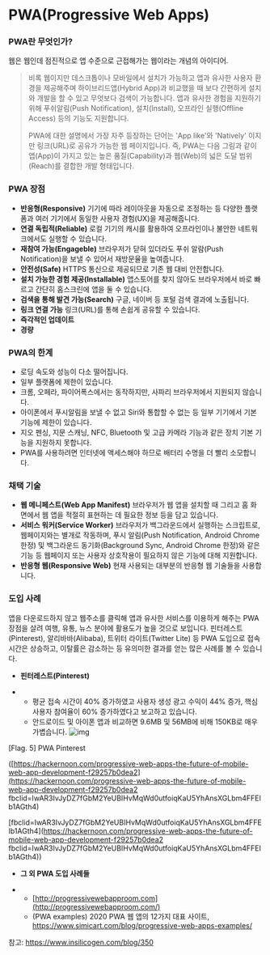 # PWA(Progressive Web Apps)

### PWA란 무엇인가?

웹은 웹인데 점진적으로 앱 수준으로 근접해가는 웹이라는 개념의 아이디어.

> 비록 웹이지만 데스크톱이나 모바일에서 설치가 가능하고 앱과 유사한 사용자 환경을 제공해주며 하이브리드앱(Hybrid App)과 비교했을 때 보다 간편하게 설치와 개발을 할 수 있고 무엇보다 검색이 가능합니다. 앱과 유사한 경험을 지원하기 위해 푸쉬알림(Push Notification), 설치(Install), 오프라인 실행(Offline Access) 등의 기능도 지원합니다.
>
> PWA에 대한 설명에서 가장 자주 등장하는 단어는 'App like'와 'Natively' 이지만 링크(URL)로 공유가 가능한 웹 페이지입니다. 즉, PWA는 다음 그림과 같이 앱(App)이 가지고 있는 높은 품질(Capability)과 웹(Web)의 넓은 도달 범위(Reach)를 결합한 개발 형태입니다.

### PWA 장점

- **반응형(Responsive)** 기기에 따라 레이아웃을 자동으로 조정하는 등 다양한 플랫폼과 여러 기기에서 동일한 사용자 경험(UX)을 제공해줍니다.
- **연결 독립적(Reliable)** 로컬 기기의 캐시를 활용하여 오프라인이나 불안한 네트워크에서도 실행할 수 있습니다.
- **재참여 가능(Engageble)** 브라우저가 닫혀 있더라도 푸쉬 알람(Push Notification)을 보낼 수 있어서 재방문율을 높여줍니다.
- **안전성(Safe)** HTTPS 통신으로 제공되므로 기존 웹 대비 안전합니다.
- **설치 가능한 경험 제공(Installable)** 앱스토어를 찾지 않아도 브라우저에서 바로 빠르고 간단히 홈스크린에 앱을 둘 수 있습니다.
- **검색을 통해 발견 가능(Search)** 구글, 네이버 등 포털 검색 결과에 노출됩니다.
- **링크 연결 가능** 링크(URL)를 통해 손쉽게 공유할 수 있습니다.
- **즉각적인 업데이트**
- **경량**

### PWA의 한계

- 로딩 속도와 성능이 다소 떨어집니다.
- 일부 플랫폼에 제한이 있습니다.
- 크롬, 오페라, 파이어폭스에서는 동작하지만, 사파리 브라우저에서 지원되지 않습니다.
- 아이폰에서 푸시알림을 보낼 수 없고 Siri와 통합할 수 없는 등 일부 기기에서 기본 기능에 제한이 있습니다.
- 지오 펜싱, 지문 스캐닝, NFC, Bluetooth 및 고급 카메라 기능과 같은 장치 기본 기능을 지원하지 못합니다.
- PWA를 사용하려면 인터넷에 액세스해야 하므로 배터리 수명을 더 빨리 소모합니다.

### 채택 기술

- **웹 메니페스트(Web App Manifest)** 브라우저가 웹 앱을 설치할 때 그리고 홈 화면에서 웹 앱을 적절히 표현하는 데 필요한 정보 등을 담고 있습니다.
- **서비스 워커(Service Worker)** 브라우저가 백그라운드에서 실행하는 스크립트로, 웹페이지와는 별개로 작동하며, 푸시 알림(Push Notification, Android Chrome 한정) 및 백그라운드 동기화(Background Sync, Android Chrome 한정)와 같은 기능 등 웹페이지 또는 사용자 상호작용이 필요하지 않은 기능에 대해 지원합니다.
- **반응형 웹(Responsive Web)** 현재 사용되는 대부분의 반응형 웹 기술들을 사용합니다.

### 도입 사례

앱을 다운로드하지 않고 웹주소를 클릭해 앱과 유사한 서비스를 이용하게 해주는 PWA 장점을 살려 여행, 유통, 뉴스 분야에 활용도가 높을 것으로 보입니다. 핀터레스트(Pinterest), 알리바바(Alibaba), 트위터 라이트(Twitter Lite) 등 PWA 도입으로 접속 시간은 상승하고, 이탈률은 감소하는 등 유의미한 결과를 얻는 많은 사례를 볼 수 있습니다.

- **핀터레스트(Pinterest)**

- - 평균 접속 시간이 40% 증가하였고 사용자 생성 광고 수익이 44% 증가, 핵심 사용자 참여율이 60% 증가하였다고 보고하고 있습니다.
  - 안드로이드 및 아이폰 앱과 비교하면 9.6MB 및 56MB에 비해 150KB로 매우 가볍습니다.
    ![img](https://www.insilicogen.com/blog/attach/1/1282654307.png)

[Flag. 5] PWA Pinterest

([https://hackernoon.com/progressive-web-apps-the-future-of-mobile-web-app-development-f29257b0dea2](https://hackernoon.com/progressive-web-apps-the-future-of-mobile-web-app-development-f29257b0dea2 fbclid=IwAR3IvJyDZ7fGbM2YeUBIHvMqWd0utfoiqKaU5YhAnsXGLbm4FFEIb1AGth4)

[fbclid=IwAR3IvJyDZ7fGbM2YeUBIHvMqWd0utfoiqKaU5YhAnsXGLbm4FFEIb1AGth4](https://hackernoon.com/progressive-web-apps-the-future-of-mobile-web-app-development-f29257b0dea2 fbclid=IwAR3IvJyDZ7fGbM2YeUBIHvMqWd0utfoiqKaU5YhAnsXGLbm4FFEIb1AGth4))

- **그 외 PWA 도입 사례들**

- - [http://progressivewebapproom.com](http://progressivewebapproom.com/)
  - (PWA examples) 2020 PWA 웹 앱의 12가지 대표 사이트, https://www.simicart.com/blog/progressive-web-apps-examples/

참고: https://www.insilicogen.com/blog/350

